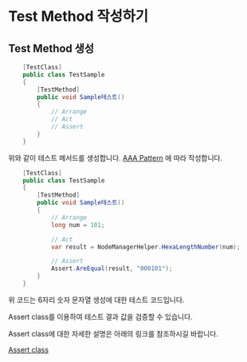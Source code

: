 # Test Method 작성하기

## Test Method 생성

```cs
    [TestClass]
    public class TestSample
    {
        [TestMethod]
        public void Sample테스트()
        {
            // Arrange
            // Act
            // Assert
        }
    }
```

위와 같이 테스트 메서드를 생성합니다. [AAA Pattern](http://wiki.c2.com/?ArrangeActAssert]) 에 따라 작성합니다.

```cs
    [TestClass]
    public class TestSample
    {
        [TestMethod]
        public void Sample테스트()
        {
            // Arrange
            long num = 101;

            // Act
            var result = NodeManagerHelper.HexaLengthNumber(num);

            // Assert
            Assert.AreEqual(result, "000101");
        }
    }
```

위 코드는 6자리 숫자 문자열 생성에 대한 테스트 코드입니다. 

Assert class를 이용하여 테스트 결과 값을 검증할 수 있습니다. 

Assert class에 대한 자세한 설명은 아래의 링크를 참조하시길 바랍니다.

[Assert class](https://msdn.microsoft.com/en-us/library/ms182530.aspx?f=255&MSPPError=-2147217396)
